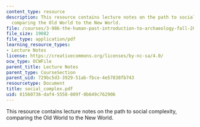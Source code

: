 ```yaml
---
content_type: resource
description: This resource contains lecture notes on the path to social complexity,
  comparing the Old World to the New World.
file: /courses/3-986-the-human-past-introduction-to-archaeology-fall-2006/81560736daf45558809f0b649c762906_social_complex.pdf
file_size: 19082
file_type: application/pdf
learning_resource_types:
- Lecture Notes
license: https://creativecommons.org/licenses/by-nc-sa/4.0/
ocw_type: OCWFile
parent_title: Lecture Notes
parent_type: CourseSection
parent_uid: 729bc5d3-3929-51ab-fbce-4e57838fb743
resourcetype: Document
title: social_complex.pdf
uid: 81560736-daf4-5558-809f-0b649c762906
---
```

This resource contains lecture notes on the path to social complexity, comparing the Old World to the New World.